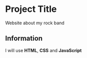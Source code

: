 # Project Title 
Website about my rock band 

## Information 
I will use **HTML**, **CSS** and **JavaScript**
